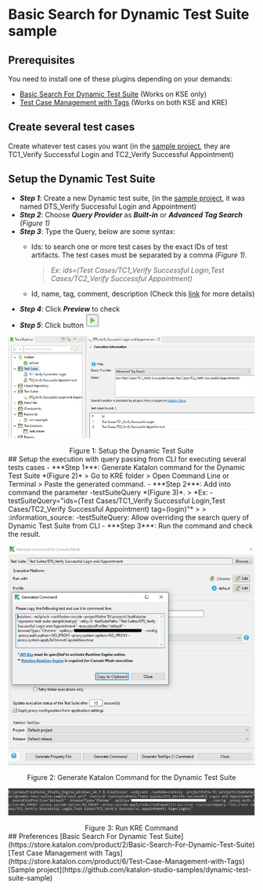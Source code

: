 # Basic Search for Dynamic Test Suite sample

## Prerequisites
You need to install one of these plugins depending on your demands:
- [Basic Search For Dynamic Test Suite](https://store.katalon.com/product/2/Basic-Search-For-Dynamic-Test-Suite) (Works on KSE only)
- [Test Case Management with Tags](https://store.katalon.com/product/6/Test-Case-Management-with-Tags) (Works on both KSE and KRE)
## Create several test cases
Create whatever test cases you want (in the [sample project](https://github.com/katalon-studio-samples/dynamic-test-suite-sample), they are TC1_Verify Successful Login and TC2_Verify Successful Appointment)
## Setup the Dynamic Test Suite
- ***Step 1***: Create a new Dynamic test suite, (in the [sample project](https://github.com/katalon-studio-samples/dynamic-test-suite-sample), it was named DTS_Verify Successful Login and Appointment)
- ***Step 2***: Choose ***Query Provider*** as ***Built-in*** or ***Advanced Tag Search***  *(Figure 1)*
- ***Step 3***: Type the Query, below are some syntax:
    - Ids: to search one or more test cases by the exact IDs of test artifacts. The test cases must be separated by a comma *(Figure 1)*.
        > *Ex: ids=(Test Cases/TC1_Verify Successful Login,Test Cases/TC2_Verify Successful Appointment)*

    - Id, name, tag, comment, description (Check this [link](https://docs.katalon.com/katalon-studio/docs/test-suite.html#dynamic-test-suite-dynamic-test-cases-list) for more details)
- ***Step 4***: Click ***Preview*** to check
- ***Step 5***: Click button  ![Run Button](Docs/RunButton.png)

![Setup the Dynamic Test Suite](Docs/Figure1.png)
<center>Figure 1: Setup the Dynamic Test Suite</center>
## Setup the execution with query passing from CLI for executing several tests cases
- ***Step 1***: Generate Katalon command for the Dynamic Test Suite *(Figure 2)* > Go to KRE folder > Open Command Line or Terminal > Paste the generated command.
- ***Step 2***: Add into command the parameter -testSuiteQuery *(Figure 3)*.
    > *Ex: -testSuiteQuery="ids=(Test Cases/TC1_Verify Successful Login,Test Cases/TC2_Verify Successful Appointment) tag=(login)"*
    >
    > :information_source: -testSuiteQuery: Allow overriding the search query of Dynamic Test Suite from CLI
- ***Step 3***: Run the command and check the result.

![Setup the Dynamic Test Suite](Docs/Figure2.png)
<center>Figure 2: Generate Katalon Command for the Dynamic Test Suite</center>

![Setup the Dynamic Test Suite](Docs/Figure3.png)
<center>Figure 3: Run KRE Command</center>
## Preferences
[Basic Search For Dynamic Test Suite](https://store.katalon.com/product/2/Basic-Search-For-Dynamic-Test-Suite)
[Test Case Management with Tags](https://store.katalon.com/product/6/Test-Case-Management-with-Tags)
[Sample project](https://github.com/katalon-studio-samples/dynamic-test-suite-sample)
